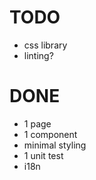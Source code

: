 # TODO

- css library
- linting?

# DONE

- 1 page
- 1 component
- minimal styling
- 1 unit test
- i18n
